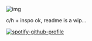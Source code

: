 <p align="center">
    
    
 ![img](https://files.catbox.moe/c2z5vw.gif) 
    
c/h + inspo ok, readme is a wip...</p>

 
[![spotify-github-profile](https://spotify-github-profile.kittinanx.com/api/view?uid=04ky8vr4q89qstdzpbkjrmd18&cover_image=true&theme=natemoo-re&show_offline=true&background_color=121212&interchange=true&bar_color=53b14f&bar_color_cover=false)](https://github.com/kittinan/spotify-github-profile)
